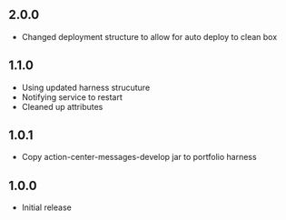 ## 2.0.0
* Changed deployment structure to allow for auto deploy to clean box

## 1.1.0
* Using updated harness strucuture
* Notifying service to restart
* Cleaned up attributes

## 1.0.1
* Copy action-center-messages-develop jar to portfolio harness

## 1.0.0
* Initial release